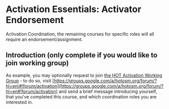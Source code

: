 # Activation Essentials: Activator Endorsement

Activation Coordination, the remaining courses for specific roles will all require an endorsement/assignment.

## Introduction \(only complete if you would like to join working group\)

As example, you may optionally request to join [the HOT Activation Working Group](https://www.hotosm.org/community/working-groups/) - to do so, visit [https://groups.google.com/a/hotosm.org/forum/?hl=en\#!forum/activation](https://groups.google.com/a/hotosm.org/forum/?hl=en#!forum/activation) and send a brief message introducing yourself, that you've completed this course, and which coordination roles you are interested in.

